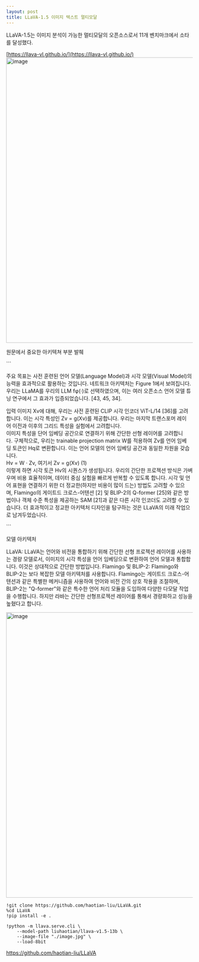 ```yaml
---
layout: post
title: LLaVA-1.5 이미지 텍스트 멀티모달
---
```


LLaVA-1.5는 이미지 분석이 가능한 멀티모달의 오픈소스로서 11개 벤치마크에서 소타를 달성했다.


[https://llava-vl.github.io/](https://llava-vl.github.io/)
<img width="769" alt="image" src="https://github.com/hypro2/hypro2.github.io/assets/84513149/e230ea96-31de-457a-acf5-b7e96e850c5d">

원문에서 중요한 아키텍쳐 부분 발췌

\`\`\`

주요 목표는 사전 훈련된 언어 모델(Language Model)과 시각 모델(Visual Model)의 능력을 효과적으로 활용하는 것입니다. 네트워크 아키텍처는 Figure 1에서 보여집니다. 우리는 LLaMA를 우리의 LLM fφ(·)로 선택하였으며, 이는 여러 오픈소스 언어 모델 튜닝 연구에서 그 효과가 입증되었습니다. \[43, 45, 34\].  
  
입력 이미지 Xv에 대해, 우리는 사전 훈련된 CLIP 시각 인코더 ViT-L/14 \[36\]를 고려합니다. 이는 시각 특성인 Zv = g(Xv)를 제공합니다. 우리는 마지막 트랜스포머 레이어 이전과 이후의 그리드 특성을 실험에서 고려합니다.  
이미지 특성을 단어 임베딩 공간으로 연결하기 위해 간단한 선형 레이어를 고려합니다. 구체적으로, 우리는 trainable projection matrix W를 적용하여 Zv를 언어 임베딩 토큰인 Hq로 변환합니다. 이는 언어 모델의 언어 임베딩 공간과 동일한 차원을 갖습니다.  
Hv = W · Zv, 여기서 Zv = g(Xv) (1)  
이렇게 하면 시각 토큰 Hv의 시퀀스가 생성됩니다. 우리의 간단한 프로젝션 방식은 가벼우며 비용 효율적이며, 데이터 중심 실험을 빠르게 반복할 수 있도록 합니다. 시각 및 언어 표현을 연결하기 위한 더 정교한(하지만 비용이 많이 드는) 방법도 고려할 수 있으며, Flamingo의 게이트드 크로스-어텐션 \[2\] 및 BLIP-2의 Q-former \[25\]와 같은 방법이나 객체 수준 특성을 제공하는 SAM \[21\]과 같은 다른 시각 인코더도 고려할 수 있습니다. 더 효과적이고 정교한 아키텍처 디자인을 탐구하는 것은 LLaVA의 미래 작업으로 남겨두었습니다.

\`\`\`

모델 아키텍처  
  
LLaVA: LLaVA는 언어와 비전을 통합하기 위해 간단한 선형 프로젝션 레이어를 사용하는 경량 모델로서, 이미지의 시각 특성을 언어 임베딩으로 변환하여 언어 모델과 통합합니다. 이것은 상대적으로 간단한 방법입니다. Flamingo 및 BLIP-2: Flamingo와 BLIP-2는 보다 복잡한 모델 아키텍처를 사용합니다. Flamingo는 게이트드 크로스-어텐션과 같은 특별한 메커니즘을 사용하여 언어와 비전 간의 상호 작용을 조절하며, BLIP-2는 "Q-former"와 같은 특수한 언어 처리 모듈을 도입하여 다양한 다모달 작업을 수행합니다. 하지만 라바는 간단한 선형프로젝션 레이어를 통해서 경량화하고 성능을 높혔다고 합니다.

<img width="769" alt="image" src="https://github.com/hypro2/hypro2.github.io/assets/84513149/4f6110e4-e8e7-40a3-9ed0-87595d53249c">


```
!git clone https://github.com/haotian-liu/LLaVA.git
%cd LLaVA
!pip install -e .
```

```
!python -m llava.serve.cli \
    --model-path liuhaotian/llava-v1.5-13b \
    --image-file "./image.jpg" \
    --load-8bit
```
https://github.com/haotian-liu/LLaVA
